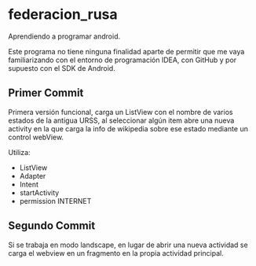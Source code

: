 federacion_rusa
===============

Aprendiendo a programar android.

Este programa no tiene ninguna finalidad aparte de permitir que me vaya familiarizando con el 
entorno de programación IDEA, con GitHub y por supuesto con el SDK de Android.

Primer Commit
---

Primera versión funcional, carga un ListView con el nombre de varios estados de la antigua URSS, 
al seleccionar algún item abre una nueva activity en la que carga la info de wikipedia sobre ese estado 
mediante un control webView.

Utiliza:
* ListView
* Adapter
* Intent
* startActivity
* permission INTERNET

Segundo Commit
---

Si se trabaja en modo landscape, en lugar de abrir una nueva actividad se carga el webview en un fragmento en
la propia actividad principal.
